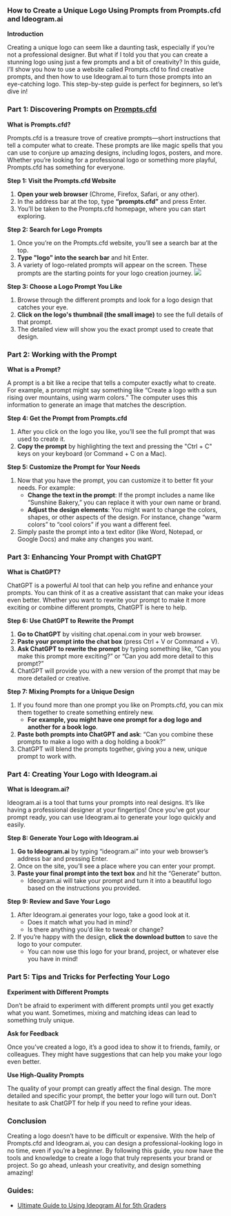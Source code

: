 ### **How to Create a Unique Logo Using Prompts from Prompts.cfd and Ideogram.ai**

**Introduction**

Creating a unique logo can seem like a daunting task, especially if you’re not a professional designer. But what if I told you that you can create a stunning logo using just a few prompts and a bit of creativity? In this guide, I’ll show you how to use a website called Prompts.cfd to find creative prompts, and then how to use Ideogram.ai to turn those prompts into an eye-catching logo. This step-by-step guide is perfect for beginners, so let’s dive in!

### **Part 1: Discovering Prompts on [Prompts.cfd](https://prompts.cfd)**

**What is Prompts.cfd?**

Prompts.cfd is a treasure trove of creative prompts—short instructions that tell a computer what to create. These prompts are like magic spells that you can use to conjure up amazing designs, including logos, posters, and more. Whether you’re looking for a professional logo or something more playful, Prompts.cfd has something for everyone.

**Step 1: Visit the Prompts.cfd Website**

1. **Open your web browser** (Chrome, Firefox, Safari, or any other).
2. In the address bar at the top, type **“prompts.cfd”** and press Enter.
3. You’ll be taken to the Prompts.cfd homepage, where you can start exploring.

**Step 2: Search for Logo Prompts**

1. Once you’re on the Prompts.cfd website, you’ll see a search bar at the top.
2. **Type "logo" into the search bar** and hit Enter.
3. A variety of logo-related prompts will appear on the screen. These prompts are the starting points for your logo creation journey.
![](https://cfdprompts.github.io/logo_cdf.png)

**Step 3: Choose a Logo Prompt You Like**

1. Browse through the different prompts and look for a logo design that catches your eye.
2. **Click on the logo's thumbnail (the small image)** to see the full details of that prompt.
3. The detailed view will show you the exact prompt used to create that design.

### **Part 2: Working with the Prompt**

**What is a Prompt?**

A prompt is a bit like a recipe that tells a computer exactly what to create. For example, a prompt might say something like “Create a logo with a sun rising over mountains, using warm colors.” The computer uses this information to generate an image that matches the description.

**Step 4: Get the Prompt from Prompts.cfd**

1. After you click on the logo you like, you’ll see the full prompt that was used to create it.
2. **Copy the prompt** by highlighting the text and pressing the "Ctrl + C" keys on your keyboard (or Command + C on a Mac).

**Step 5: Customize the Prompt for Your Needs**

1. Now that you have the prompt, you can customize it to better fit your needs. For example:
   - **Change the text in the prompt**: If the prompt includes a name like “Sunshine Bakery,” you can replace it with your own name or brand.
   - **Adjust the design elements**: You might want to change the colors, shapes, or other aspects of the design. For instance, change “warm colors” to “cool colors” if you want a different feel.
2. Simply paste the prompt into a text editor (like Word, Notepad, or Google Docs) and make any changes you want.

### **Part 3: Enhancing Your Prompt with ChatGPT**

**What is ChatGPT?**

ChatGPT is a powerful AI tool that can help you refine and enhance your prompts. You can think of it as a creative assistant that can make your ideas even better. Whether you want to rewrite your prompt to make it more exciting or combine different prompts, ChatGPT is here to help.

**Step 6: Use ChatGPT to Rewrite the Prompt**

1. **Go to ChatGPT** by visiting chat.openai.com in your web browser.
2. **Paste your prompt into the chat box** (press Ctrl + V or Command + V).
3. **Ask ChatGPT to rewrite the prompt** by typing something like, “Can you make this prompt more exciting?” or “Can you add more detail to this prompt?”
4. ChatGPT will provide you with a new version of the prompt that may be more detailed or creative.

**Step 7: Mixing Prompts for a Unique Design**

1. If you found more than one prompt you like on Prompts.cfd, you can mix them together to create something entirely new.
   - **For example, you might have one prompt for a dog logo and another for a book logo**.
2. **Paste both prompts into ChatGPT and ask**: “Can you combine these prompts to make a logo with a dog holding a book?”
3. ChatGPT will blend the prompts together, giving you a new, unique prompt to work with.

### **Part 4: Creating Your Logo with Ideogram.ai**

**What is Ideogram.ai?**

Ideogram.ai is a tool that turns your prompts into real designs. It’s like having a professional designer at your fingertips! Once you’ve got your prompt ready, you can use Ideogram.ai to generate your logo quickly and easily.

**Step 8: Generate Your Logo with Ideogram.ai**

1. **Go to Ideogram.ai** by typing “ideogram.ai” into your web browser’s address bar and pressing Enter.
2. Once on the site, you’ll see a place where you can enter your prompt.
3. **Paste your final prompt into the text box** and hit the “Generate” button.
   - Ideogram.ai will take your prompt and turn it into a beautiful logo based on the instructions you provided.

**Step 9: Review and Save Your Logo**

1. After Ideogram.ai generates your logo, take a good look at it.
   - Does it match what you had in mind?
   - Is there anything you’d like to tweak or change?
2. If you’re happy with the design, **click the download button** to save the logo to your computer.
   - You can now use this logo for your brand, project, or whatever else you have in mind!

### **Part 5: Tips and Tricks for Perfecting Your Logo**

**Experiment with Different Prompts**

Don’t be afraid to experiment with different prompts until you get exactly what you want. Sometimes, mixing and matching ideas can lead to something truly unique.

**Ask for Feedback**

Once you’ve created a logo, it’s a good idea to show it to friends, family, or colleagues. They might have suggestions that can help you make your logo even better.

**Use High-Quality Prompts**

The quality of your prompt can greatly affect the final design. The more detailed and specific your prompt, the better your logo will turn out. Don’t hesitate to ask ChatGPT for help if you need to refine your ideas.

### **Conclusion**

Creating a logo doesn’t have to be difficult or expensive. With the help of Prompts.cfd and Ideogram.ai, you can design a professional-looking logo in no time, even if you’re a beginner. By following this guide, you now have the tools and knowledge to create a logo that truly represents your brand or project. So go ahead, unleash your creativity, and design something amazing!
### Guides:
- [Ultimate Guide to Using Ideogram AI for 5th Graders](https://medium.com/@PromptCFD101/ultimate-guide-to-using-ideogram-ai-for-5th-graders-acca68718d7b)
